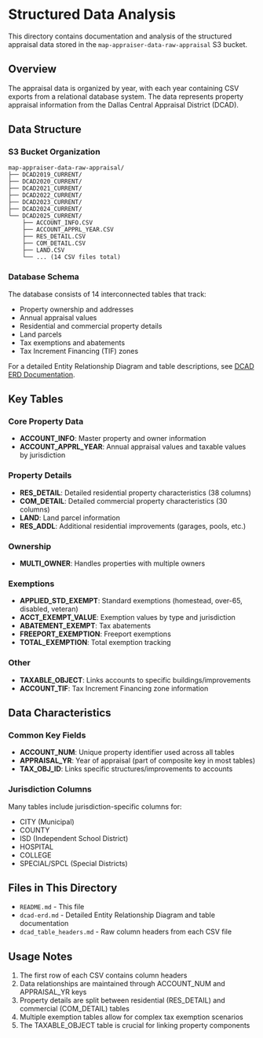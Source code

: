 # Structured Data Analysis

This directory contains documentation and analysis of the structured appraisal data stored in the `map-appraiser-data-raw-appraisal` S3 bucket.

## Overview

The appraisal data is organized by year, with each year containing CSV exports from a relational database system. The data represents property appraisal information from the Dallas Central Appraisal District (DCAD).

## Data Structure

### S3 Bucket Organization
```
map-appraiser-data-raw-appraisal/
├── DCAD2019_CURRENT/
├── DCAD2020_CURRENT/
├── DCAD2021_CURRENT/
├── DCAD2022_CURRENT/
├── DCAD2023_CURRENT/
├── DCAD2024_CURRENT/
└── DCAD2025_CURRENT/
    ├── ACCOUNT_INFO.CSV
    ├── ACCOUNT_APPRL_YEAR.CSV
    ├── RES_DETAIL.CSV
    ├── COM_DETAIL.CSV
    ├── LAND.CSV
    └── ... (14 CSV files total)
```

### Database Schema

The database consists of 14 interconnected tables that track:
- Property ownership and addresses
- Annual appraisal values
- Residential and commercial property details
- Land parcels
- Tax exemptions and abatements
- Tax Increment Financing (TIF) zones

For a detailed Entity Relationship Diagram and table descriptions, see [DCAD ERD Documentation](./dcad-erd.md).

## Key Tables

### Core Property Data
- **ACCOUNT_INFO**: Master property and owner information
- **ACCOUNT_APPRL_YEAR**: Annual appraisal values and taxable values by jurisdiction

### Property Details
- **RES_DETAIL**: Detailed residential property characteristics (38 columns)
- **COM_DETAIL**: Detailed commercial property characteristics (30 columns)
- **LAND**: Land parcel information
- **RES_ADDL**: Additional residential improvements (garages, pools, etc.)

### Ownership
- **MULTI_OWNER**: Handles properties with multiple owners

### Exemptions
- **APPLIED_STD_EXEMPT**: Standard exemptions (homestead, over-65, disabled, veteran)
- **ACCT_EXEMPT_VALUE**: Exemption values by type and jurisdiction
- **ABATEMENT_EXEMPT**: Tax abatements
- **FREEPORT_EXEMPTION**: Freeport exemptions
- **TOTAL_EXEMPTION**: Total exemption tracking

### Other
- **TAXABLE_OBJECT**: Links accounts to specific buildings/improvements
- **ACCOUNT_TIF**: Tax Increment Financing zone information

## Data Characteristics

### Common Key Fields
- **ACCOUNT_NUM**: Unique property identifier used across all tables
- **APPRAISAL_YR**: Year of appraisal (part of composite key in most tables)
- **TAX_OBJ_ID**: Links specific structures/improvements to accounts

### Jurisdiction Columns
Many tables include jurisdiction-specific columns for:
- CITY (Municipal)
- COUNTY
- ISD (Independent School District)
- HOSPITAL
- COLLEGE
- SPECIAL/SPCL (Special Districts)

## Files in This Directory

- `README.md` - This file
- `dcad-erd.md` - Detailed Entity Relationship Diagram and table documentation
- `dcad_table_headers.md` - Raw column headers from each CSV file

## Usage Notes

1. The first row of each CSV contains column headers
2. Data relationships are maintained through ACCOUNT_NUM and APPRAISAL_YR keys
3. Property details are split between residential (RES_DETAIL) and commercial (COM_DETAIL) tables
4. Multiple exemption tables allow for complex tax exemption scenarios
5. The TAXABLE_OBJECT table is crucial for linking property components